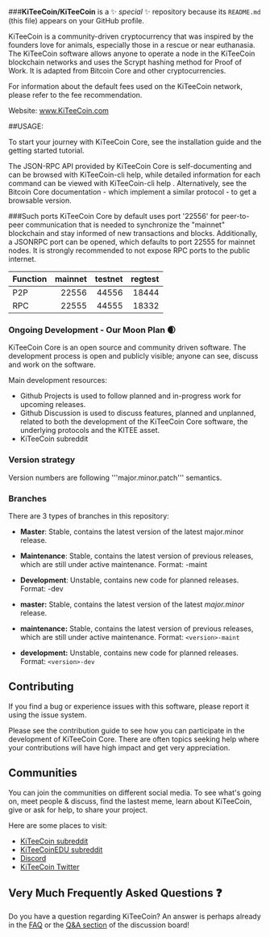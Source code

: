 ###**KiTeeCoin/KiTeeCoin** is a ✨ _special_ ✨ repository because its `README.md` (this file) appears on your GitHub profile.

KiTeeCoin is a community-driven cryptocurrency that was inspired by the founders love for animals, especially those in a rescue or near euthanasia. The KiTeeCoin software
allows anyone to operate a node in the KiTeeCoin blockchain networks and uses the Scrypt hashing method for Proof of Work. It is adapted from Bitcoin Core and other 
cryptocurrencies.

For information about the default fees used on the KiTeeCoin network, please refer to the fee recommendation.

Website: www.KiTeeCoin.com

##USAGE:  

To start your journey with KiTeeCoin Core, see the installation guide and the getting started tutorial.

The JSON-RPC API provided by KiTeeCoin Core is self-documenting and can be browsed with KiTeeCoin-cli help, while detailed information for each command can be viewed with KiTeeCoin-cli help <command>. Alternatively, see the Bitcoin Core documentation - which implement a similar protocol - to get a browsable version.

###Such ports
KiTeeCoin Core by default uses port '22556' for peer-to-peer communication that is needed to synchronize the "mainnet" blockchain and stay informed of new transactions and blocks. Additionally, a JSONRPC port can be opened, which defaults to port 22555 for mainnet nodes. It is strongly recommended to not expose RPC ports to the public internet.

| Function  | mainnet | testnet |regtest  |
|  :------  | ------: | ------: |------:  |
| P2P       | 22556   | 44556   | 18444   |
| RPC       | 22555   | 44555   | 18332   |


### Ongoing Development - Our Moon Plan 🌒
KiTeeCoin Core is an open source and community driven software. The development process is open and publicly visible; anyone can see, discuss and work on the software.

Main development resources:

* Github Projects is used to follow planned and in-progress work for upcoming releases.
* Github Discussion is used to discuss features, planned and unplanned, related to both the development of the KiTeeCoin Core software, the underlying protocols and the KITEE    asset.
* KiTeeCoin subreddit

### Version strategy
Version numbers are following '''major.minor.patch''' semantics.

### Branches
There are 3 types of branches in this repository:

- **Master**: Stable, contains the latest version of the latest major.minor release.
- **Maintenance**: Stable, contains the latest version of previous releases, which are still under active maintenance. Format: <version>-maint
- **Development**: Unstable, contains new code for planned releases. Format: <version>-dev

- **master:** Stable, contains the latest version of the latest *major.minor* release.
- **maintenance:** Stable, contains the latest version of previous releases, which are still under active maintenance. Format: ```<version>-maint```
- **development:** Unstable, contains new code for planned releases. Format: ```<version>-dev```
  
## Contributing
If you find a bug or experience issues with this software, please report it using the issue system.

Please see the contribution guide to see how you can participate in the development of KiTeeCoin Core. There are often topics seeking help where your contributions will have high impact and get very appreciation.

## Communities

You can join the communities on different social media. To see what's going on, meet people & discuss, find the lastest meme, learn about KiTeeCoin, give or ask for help, to share your project.

Here are some places to visit:

* [KiTeeCoin subreddit](https://www.reddit.com/r/KiTeeCoin/)
* [KiTeeCoinEDU subreddit](https://www.reddit.com/r/KiTeeCoinEDU/)
* [Discord](https://discord.gg/KiTeeCoin)
* [KiTeeCoin Twitter](https://twitter.com/KiTeeCoin)

## Very Much Frequently Asked Questions ❓
Do you have a question regarding KiTeeCoin? An answer is perhaps already in the [FAQ](doc/FAQ.md) or the
[Q&A section](https://github.com/KiTeeCoin/KiTeeCoin/discussions/categories/q-a)
of the discussion board!

